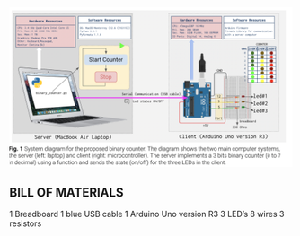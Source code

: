 ![](https://github.com/AleksandarDzudzevic/Unit_2/blob/main/Arduino%20task%20text.png)
## BILL OF MATERIALS
1 Breadboard
1 blue USB cable
1 Arduino Uno version R3
3 LED’s 
8 wires
3 resistors 
